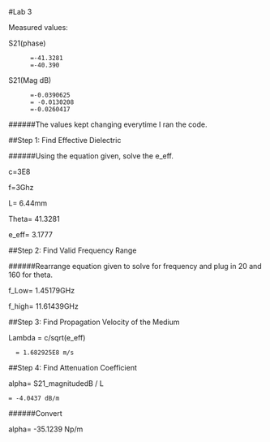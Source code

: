 #Lab 3

Measured values:

S21(phase)

          =-41.3281
          =-40.390
          
S21(Mag dB) 

          =-0.0390625
          = -0.0130208
          =-0.0260417
          
######The values kept changing everytime I ran the code.

##Step 1: Find Effective Dielectric

######Using the equation given, solve the e_eff.

c=3E8

f=3Ghz

L= 6.44mm

Theta= 41.3281

e_eff= 3.1777

##Step 2: Find Valid Frequency Range

######Rearrange equation given to solve for frequency and plug in 20 and 160 for theta. 

f_Low= 1.45179GHz

f_high= 11.61439GHz

##Step 3: Find Propagation Velocity of the Medium 

Lambda = c/sqrt(e_eff) 
     
      = 1.682925E8 m/s

##Step 4: Find Attenuation Coefficient

alpha= S21_magnitudedB / L
    
    = -4.0437 dB/m

######Convert

alpha= -35.1239 Np/m


  
